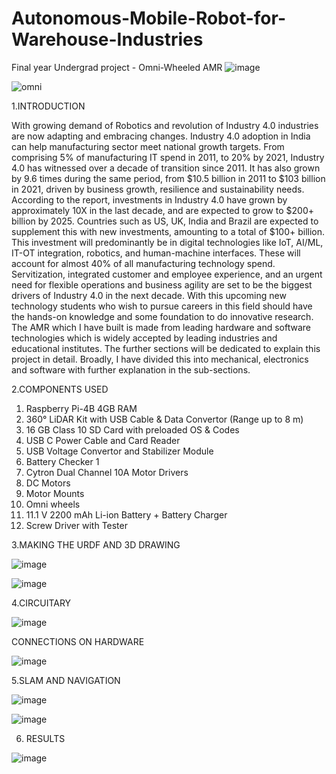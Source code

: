 # Autonomous-Mobile-Robot-for-Warehouse-Industries
Final year Undergrad project - Omni-Wheeled AMR
![image](https://user-images.githubusercontent.com/98101801/209711448-d92fbeb4-9048-494c-b51d-d8fe3b77c026.png)

![omni](https://user-images.githubusercontent.com/98101801/217712969-1bc0e2ac-0cc5-4e4d-bddc-623afc6b1620.gif)


1.INTRODUCTION

With growing demand of Robotics and revolution of Industry 4.0 industries are now adapting and embracing changes. Industry 4.0 adoption in India can help manufacturing sector meet national growth targets. From comprising 5% of  manufacturing IT spend in 2011, to 20% by 2021, Industry 4.0 has witnessed over a decade of transition since 2011. It has also grown by 9.6 times during the same period, from $10.5 billion in 2011 to $103 billion in 2021, driven by business growth, resilience and sustainability needs. According to the report, investments in Industry 4.0 have grown by approximately 10X in the last decade, and are expected to grow to $200+ billion by 2025. Countries such as US, UK, India and Brazil are expected to supplement this with new investments, amounting to a total of $100+ billion. This investment will predominantly be in digital technologies like IoT, AI/ML, IT-OT integration, robotics, and human-machine interfaces. These will account for almost 40% of all manufacturing technology spend. Servitization, integrated customer and employee experience, and an urgent need for flexible operations and business agility are set to be the biggest drivers of Industry 4.0 in the next decade. With this upcoming new technology students who wish to pursue careers in this field should have the hands-on knowledge and some foundation to do innovative research. The AMR which I have built is made from leading hardware and software technologies which is widely accepted by leading industries and educational institutes. The further sections will be dedicated to explain this project in detail. Broadly, I have divided this into mechanical, electronics and software with further explanation in the sub-sections.

2.COMPONENTS USED

1.	Raspberry Pi-4B 4GB RAM	
2.	360° LiDAR Kit with USB Cable & Data Convertor (Range up to 8 m)	
3.	16 GB Class 10 SD Card with preloaded OS & Codes	
4.	USB C Power Cable and Card Reader	
5.	USB Voltage Convertor and Stabilizer Module	
6.	Battery Checker	1	
7.	Cytron Dual Channel 10A Motor Drivers	
8.	DC Motors	
9.	Motor Mounts	
10.	Omni wheels	
11.	11.1 V 2200 mAh Li-ion Battery + Battery Charger	
12. Screw Driver with Tester

3.MAKING THE URDF AND 3D DRAWING

![image](https://user-images.githubusercontent.com/98101801/209709599-7d587f47-f26d-4451-ae3b-df6f9e74c5c0.png)

![image](https://user-images.githubusercontent.com/98101801/209709617-d21f5613-db71-4e95-9fb3-0b703ae35bbf.png)

4.CIRCUITARY

![image](https://user-images.githubusercontent.com/98101801/209711232-6df6a681-2e5c-4984-9f71-38b78b82c01f.png)

CONNECTIONS ON HARDWARE

![image](https://user-images.githubusercontent.com/98101801/209711296-63f93c56-6e77-43c6-a325-42d22269fca0.png)

5.SLAM AND NAVIGATION

![image](https://user-images.githubusercontent.com/98101801/209711448-d92fbeb4-9048-494c-b51d-d8fe3b77c026.png)

![image](https://user-images.githubusercontent.com/98101801/209711483-78f68e6d-9841-4f52-b966-c23dd2e8e60d.png)

6. RESULTS

![image](https://user-images.githubusercontent.com/98101801/209712727-db37e094-5ffa-4656-80cf-0122129e48aa.png)

